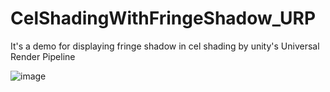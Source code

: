 # CelShadingWithFringeShadow_URP
It's a demo for displaying fringe shadow in cel shading by unity's Universal Render Pipeline

![image](https://i.imgur.com/BOpmcVf.png)
